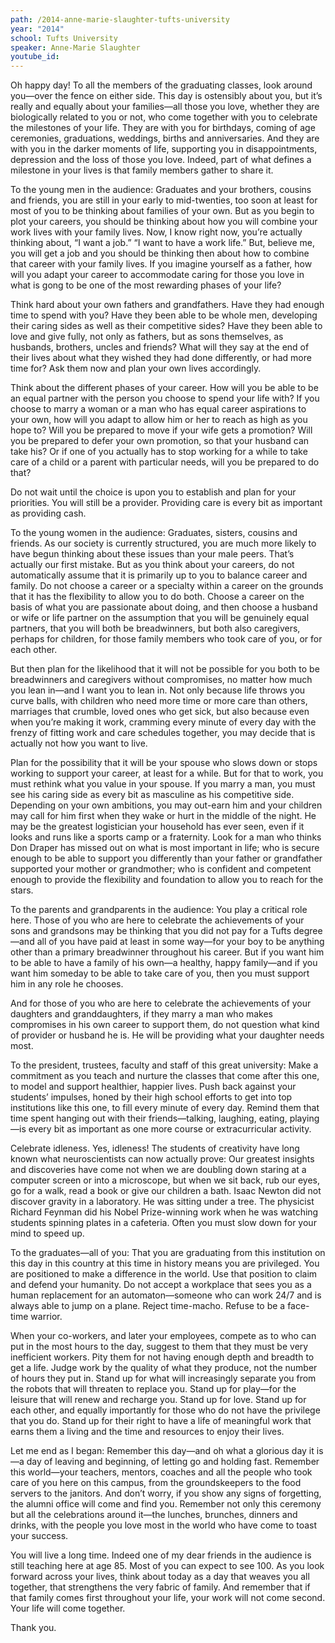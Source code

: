 ```yaml
---
path: /2014-anne-marie-slaughter-tufts-university
year: "2014"
school: Tufts University
speaker: Anne-Marie Slaughter
youtube_id: 
---
```


Oh happy day! To all the members of the graduating classes, look around you—over the fence on either side. This day is ostensibly about you, but it’s really and equally about your families—all those you love, whether they are biologically related to you or not, who come together with you to celebrate the milestones of your life. They are with you for birthdays, coming of age ceremonies, graduations, weddings, births and anniversaries. And they are with you in the darker moments of life, supporting you in disappointments, depression and the loss of those you love. Indeed, part of what defines a milestone in your lives is that family members gather to share it. 

To the young men in the audience: Graduates and your brothers, cousins and friends, you are still in your early to mid-twenties, too soon at least for most of you to be thinking about families of your own. But as you begin to plot your careers, you should be thinking about how you will combine your work lives with your family lives. Now, I know right now, you’re actually thinking about, “I want a job.” “I want to have a work life.” But, believe me, you will get a job and you should be thinking then about how to combine that career with your family lives. If you imagine yourself as a father, how will you adapt your career to accommodate caring for those you love in what is gong to be one of the most rewarding phases of your life? 

Think hard about your own fathers and grandfathers. Have they had enough time to spend with you? Have they been able to be whole men, developing their caring sides as well as their competitive sides? Have they been able to love and give fully, not only as fathers, but as sons themselves, as husbands, brothers, uncles and friends? What will they say at the end of their lives about what they wished they had done differently, or had more time for? Ask them now and plan your own lives accordingly. 

Think about the different phases of your career. How will you be able to be an equal partner with the person you choose to spend your life with? If you choose to marry a woman or a man who has equal career aspirations to your own, how will you adapt to allow him or her to reach as high as you hope to? Will you be prepared to move if your wife gets a promotion? Will you be prepared to defer your own promotion, so that your husband can take his? Or if one of you actually has to stop working for a while to take care of a child or a parent with particular needs, will you be prepared to do that? 

Do not wait until the choice is upon you to establish and plan for your priorities. You will still be a provider. Providing care is every bit as important as providing cash.  

To the young women in the audience: Graduates, sisters, cousins and friends. As our society is currently structured, you are much more likely to have begun thinking about these issues than your male peers. That’s actually our first mistake. But as you think about your careers, do not automatically assume that it is primarily up to you to balance career and family. Do not choose a career or a specialty within a career on the grounds that it has the flexibility to allow you to do both. Choose a career on the basis of what you are passionate about doing, and then choose a husband or wife or life partner on the assumption that you will be genuinely equal partners, that you will both be breadwinners, but both also caregivers, perhaps for children, for those family members who took care of you, or for each other. 

But then plan for the likelihood that it will not be possible for you both to be breadwinners and caregivers without compromises, no matter how much you lean in—and I want you to lean in. Not only because life throws you curve balls, with children who need more time or more care than others, marriages that crumble, loved ones who get sick, but also because even when you’re making it work, cramming every minute of every day with the frenzy of fitting work and care schedules together, you may decide that is actually not how you want to live.

Plan for the possibility that it will be your spouse who slows down or stops working to support your career, at least for a while. But for that to work, you must rethink what you value in your spouse. If you marry a man, you must see his caring side as every bit as masculine as his competitive side. Depending on your own ambitions, you may out-earn him and your children may call for him first when they wake or hurt in the middle of the night. He may be the greatest logistician your household has ever seen, even if it looks and runs like a sports camp or a fraternity. Look for a man who thinks Don Draper has missed out on what is most important in life; who is secure enough to be able to support you differently than your father or grandfather supported your mother or grandmother; who is confident and competent enough to provide the flexibility and foundation to allow you to reach for the stars.

To the parents and grandparents in the audience: You play a critical role here. Those of you who are here to celebrate the achievements of your sons and grandsons may be thinking that you did not pay for a Tufts degree—and all of you have paid at least in some way—for your boy to be anything other than a primary breadwinner throughout his career. But if you want him to be able to have a family of his own—a healthy, happy family—and if you want him someday to be able to take care of you, then you must support him in any role he chooses. 

And for those of you who are here to celebrate the achievements of your daughters and granddaughters, if they marry a man who makes compromises in his own career to support them, do not question what kind of provider or husband he is. He will be providing what your daughter needs most. 

To the president, trustees, faculty and staff of this great university: Make a commitment as you teach and nurture the classes that come after this one, to model and support healthier, happier lives. Push back against your students’ impulses, honed by their high school efforts to get into top institutions like this one, to fill every minute of every day.  Remind them that time spent hanging out with their friends—talking, laughing, eating, playing—is every bit as important as one more course or extracurricular activity. 

Celebrate idleness. Yes, idleness! The students of creativity have long known what neuroscientists can now actually prove: Our greatest insights and discoveries have come not when we are doubling down staring at a computer screen or into a microscope, but when we sit back, rub our eyes, go for a walk, read a book or give our children a bath.  Isaac Newton did not discover gravity in a laboratory. He was sitting under a tree. The physicist Richard Feynman did his Nobel Prize-winning work when he was watching students spinning plates in a cafeteria. Often you must slow down for your mind to speed up.

To the graduates—all of you: That you are graduating from this institution on this day in this country at this time in history means you are privileged. You are positioned to make a difference in the world. Use that position to claim and defend your humanity. Do not accept a workplace that sees you as a human replacement for an automaton—someone who can work 24/7 and is always able to jump on a plane. Reject time-macho. Refuse to be a face-time warrior.

When your co-workers, and later your employees, compete as to who can put in the most hours to the day, suggest to them that they must be very inefficient workers. Pity them for not having enough depth and breadth to get a life. Judge work by the quality of what they produce, not the number of hours they put in. Stand up for what will increasingly separate you from the robots that will threaten to replace you. Stand up for play—for the leisure that will renew and recharge you. Stand up for love. Stand up for each other, and equally importantly for those who do not have the privilege that you do. Stand up for their right to have a life of meaningful work that earns them a living and the time and resources to enjoy their lives. 

Let me end as I began:  Remember this day—and oh what a glorious day it is—a day of leaving and beginning, of letting go and holding fast. Remember this world—your teachers, mentors, coaches and all the people who took care of you here on this campus, from the groundskeepers to the food servers to the janitors. And don’t worry, if you show any signs of forgetting, the alumni office will come and find you. Remember not only this ceremony but all the celebrations around it—the lunches, brunches, dinners and drinks, with the people you love most in the world who have come to toast your success. 

You will live a long time. Indeed one of my dear friends in the audience is still teaching here at age 85. Most of you can expect to see 100. As you look forward across your lives, think about today as a day that weaves you all together, that strengthens the very fabric of family. And remember that if that family comes first throughout your life, your work will not come second. Your life will come together. 

Thank you.